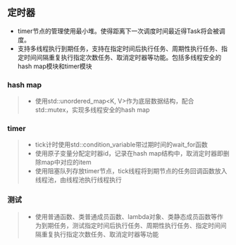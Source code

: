 ## 定时器
- timer节点的管理使用最小堆。使得距离下一次调度时间最近得Task将会被调度。
- 支持多线程执行到期任务，支持在指定时间后执行任务、周期性执行任务、指定时间间隔重复执行指定次数任务、取消定时器等功能。包括多线程安全的hash map模块和timer模块
### hash map
> * 使用std::unordered_map<K, V>作为底层数据结构，配合std::mutex，实现多线程安全的hash map
### timer
> * tick计时使用std::condition_variable带过期时间的wait_for函数
> * 使用原子变量分配定时器id，记录在hash map结构中，取消定时器即删除map中对应的item
> * 使用阻塞队列存放timer节点，tick线程将到期节点的任务回调函数放入线程池，由线程池执行线程执行
### 测试
> * 使用普通函数、类普通成员函数、lambda对象、类静态成员函数等作为到期任务，测试指定时间后执行任务、周期性执行任务、指定时间间隔重复执行指定次数任务、取消定时器等功能